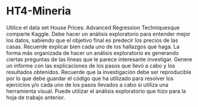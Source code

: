 # HT4-Mineria
Utilice  el  data  set   House  Prices:  Advanced  Regression  Techniquesque  comparte  Kaggle. Debe hacer un análisis exploratorio para entender mejor los datos, sabiendo que el objetivo final es predecir los precios de las casas. Recuerde explicar bien cada uno de los hallazgos que haga. La forma más organizada de hacer un análisis exploratorio es generando ciertas preguntas  de  las  líneas  que  le  parece  interesante  investigar.  Genere  un  informe con  las explicaciones  de  los  pasos  que  llevó  a  cabo  y  los  resultados  obtenidos.  Recuerde  que  la investigación debe ser reproducible por lo que debe guardar el código que ha utilizado para resolver los ejercicios y/o cada uno de los pasos llevados a cabo si utiliza una herramienta visual. Puede utilizar el análisis exploratorio que hizo para la hoja de trabajo anterior.
